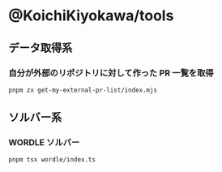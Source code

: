 # @KoichiKiyokawa/tools

## データ取得系

### 自分が外部のリポジトリに対して作った PR 一覧を取得

```sh
pnpm zx get-my-external-pr-list/index.mjs
```

## ソルバー系

### WORDLE ソルバー

```sh
pnpm tsx wordle/index.ts
```
